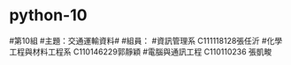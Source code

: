 # python-10
#第10組
#主題：交通運輸資料#
#組員：
#資訊管理系 C111118128張任沂
#化學工程與材料工程系 C110146229郭靜穎
#電腦與通訊工程 C110110236 張凱畯
